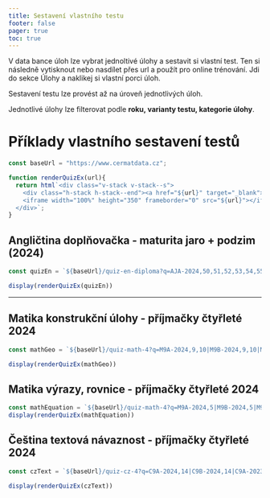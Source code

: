 ```yaml
---
title: Sestavení vlastního testu
footer: false
pager: true
toc: true
---
```


V data bance úloh lze vybrat jednoltivé úlohy a sestavit si vlastní test. Ten si následně vytisknout nebo nasdílet přes url a použít pro online trénování. Jdi do sekce Úlohy a naklikej si vlastní porci úloh.


<div class="tip" label="Filtrování">
  Sestavení testu lze provést až na úroveň jednotlivých úloh.
  <p>Jednotlivé úlohy lze filterovat podle <strong>roku, varianty testu, kategorie úlohy</strong>. </p>
</div>

# Příklady vlastního sestavení testů

```js
const baseUrl = "https://www.cermatdata.cz";

function renderQuizEx(url){
  return html`<div class="v-stack v-stack--s">
    <div class="h-stack h-stack--end"><a href="${url}" target="_blank">Otevřít <span>↗︎</span></a></div>
    <iframe width="100%" height="350" frameborder="0" src="${url}"></iframe>
  </div>`;
}
```


## Angličtina doplňovačka - maturita jaro + podzim (2024)

```js
const quizEn = `${baseUrl}/quiz-en-diploma?q=AJA-2024,50,51,52,53,54,55,56,57,58,59,60,61,62,63,64|AJB-2024,50,51,52,53,54,55,56,57,58,59,60,61,62,63,64&layoutPerQuiz=false&layout=multiColumn&aligned=true&columnWidth=24&avoidBreakInsideQuestion=true&avoidBreakInsideQuiz=false&useAIHelpers=true&useFormControl=true&useResources=true&useCode=true`;

display(renderQuizEx(quizEn))

```
---

## Matika konstrukční úlohy - příjmačky čtyřleté 2024

```js
const mathGeo = `${baseUrl}/quiz-math-4?q=M9A-2024,9,10|M9B-2024,9,10|M9C-2024,9,10|M9D-2024,9,10&layoutPerQuiz=false&layout=multiColumn&aligned=true&columnWidth=24&avoidBreakInsideQuestion=true&avoidBreakInsideQuiz=true&useAIHelpers=false&useFormControl=false&useResources=false&useCode=true`

display(renderQuizEx(mathGeo))
```


## Matika výrazy, rovnice - příjmačky čtyřleté 2024

```js
const mathEquation = `${baseUrl}/quiz-math-4?q=M9A-2024,5|M9B-2024,5|M9C-2024,5|M9D-2024,5&layoutPerQuiz=false&layout=multiColumn&aligned=true&columnWidth=24&avoidBreakInsideQuestion=true&avoidBreakInsideQuiz=true&useAIHelpers=false&useFormControl=false&useResources=false&useCode=true`
display(renderQuizEx(mathEquation))
```

## Čeština textová návaznost - příjmačky čtyřleté 2024

```js
const czText = `${baseUrl}/quiz-cz-4?q=C9A-2024,14|C9B-2024,14|C9A-2023,15|C9B-2023,14|C9C-2023,15&layoutPerQuiz=false&layout=multiColumn&aligned=true&columnWidth=24&avoidBreakInsideQuestion=true&avoidBreakInsideQuiz=false&useAIHelpers=false&useFormControl=true&useResources=false&useCode=true`

display(renderQuizEx(czText))
```
